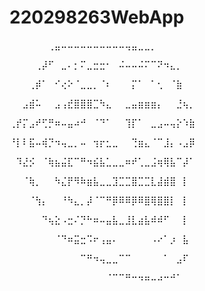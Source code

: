 # 220298263WebApp

⠀⠀⠀⠀⠀⠀⢀⣤⠤⠤⠤⠤⠤⠤⠤⠤⠤⠤⢤⣤⣀⣀⡀⠀⠀⠀⠀⠀⠀

⠀⠀⠀⠀⢀⡼⠋⠀⣀⠄⡂⠍⣀⣒⣒⠂⠀⠬⠤⠤⠬⠍⠉⠝⠲⣄⡀⠀⠀

⠀⠀⠀⢀⡾⠁⠀⠊⢔⠕⠈⣀⣀⡀⠈⠆⠀⠀⠀⡍⠁⠀⠁⢂⠀⠈⣷⠀⠀

⠀⠀⣠⣾⠥⠀⠀⣠⢠⣞⣿⣿⣿⣉⠳⣄⠀⠀⣀⣤⣶⣶⣶⡄⠀⠀⣘⢦⡀

⢀⡞⡍⣠⠞⢋⡛⠶⠤⣤⠴⠚⠀⠈⠙⠁⠀⠀⢹⡏⠁⠀⣀⣠⠤⢤⡕⠱⣷

⠘⡇⠇⣯⠤⢾⡙⠲⢤⣀⡀⠤⠀⢲⡖⣂⣀⠀⠀⢙⣶⣄⠈⠉⣸⡄⠠⣠⡿

⠀⠹⣜⡪⠀⠈⢷⣦⣬⣏⠉⠛⠲⣮⣧⣁⣀⣀⠶⠞⢁⣀⣨⢶⢿⣧⠉⡼⠁

⠀⠀⠈⢷⡀⠀⠀⠳⣌⡟⠻⠷⣶⣧⣀⣀⣹⣉⣉⣿⣉⣉⣇⣼⣾⣿⠀⡇⠀

⠀⠀⠀⠈⢳⡄⠀⠀⠘⠳⣄⡀⡼⠈⠉⠛⡿⠿⠿⡿⠿⣿⢿⣿⣿⡇⠀⡇⠀

⠀⠀⠀⠀⠀⠙⢦⣕⠠⣒⠌⡙⠓⠶⠤⣤⣧⣀⣸⣇⣴⣧⠾⠾⠋⠀⠀⡇⠀

⠀⠀⠀⠀⠀⠀⠀⠈⠙⠶⣭⣒⠩⠖⢠⣤⠄⠀⠀⠀⠀⠀⠠⠔⠁⡰⠀⣧⠀

⠀⠀⠀⠀⠀⠀⠀⠀⠀⠀⠀⠉⠛⠲⢤⣀⣀⠉⠉⠀⠀⠀⠀⠀⠁⠀⣠⠏⠀

⠀⠀⠀⠀⠀⠀⠀⠀⠀⠀⠀⠀⠀⠀⠀⠈⠉⠉⠛⠒⠲⠶⠤⠴⠒⠚⠁⠀⠀

